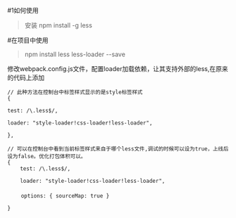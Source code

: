 #1如何使用

>安装
> npm install -g less


#在项目中使用
>npm install less less-loader --save

修改webpack.config.js文件，配置loader加载依赖，让其支持外部的less,在原来的代码上添加


```
// 此种方法在控制台中标签样式显示的是style标签样式
{

test: /\.less$/,

loader: "style-loader!css-loader!less-loader",

},
```



    
```
// 可以在控制台中看到当前标签样式来自于哪个less文件,调试的时候可以设为true，上线后设为false。优化打包体积可以。
{ 
    test: /\.less$/,

    loader: "style-loader!css-loader!less-loader",
　　
　　 options: { sourceMap: true }

}
```



<style lang="less" scoped>
	@import "@/static/hello.less"
</style>
